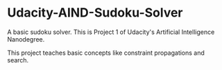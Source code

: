 # Udacity-AIND-Sudoku-Solver
A basic sudoku solver. This is Project 1 of Udacity's Artificial Intelligence Nanodegree.

This project teaches basic concepts like constraint propagations and search.
